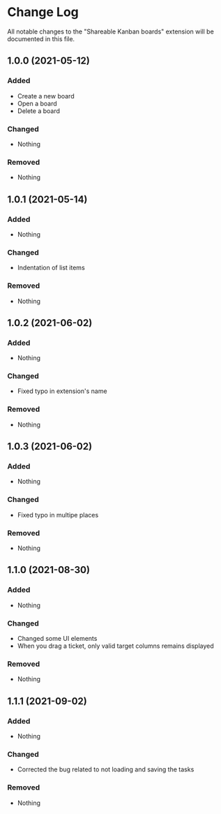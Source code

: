 # Change Log

All notable changes to the "Shareable Kanban boards" extension will be documented in this file.

## 1.0.0 (2021-05-12)

### Added

- Create a new board
- Open a board
- Delete a board

### Changed

- Nothing

### Removed

- Nothing

## 1.0.1 (2021-05-14)

### Added

- Nothing

### Changed

- Indentation of list items

### Removed

- Nothing

## 1.0.2 (2021-06-02)

### Added

- Nothing

### Changed

- Fixed typo in extension's name

### Removed

- Nothing

## 1.0.3 (2021-06-02)

### Added

- Nothing

### Changed

- Fixed typo in multipe places

### Removed

- Nothing

## 1.1.0 (2021-08-30)

### Added

- Nothing

### Changed

- Changed some UI elements
- When you drag a ticket, only valid target columns remains displayed

### Removed

- Nothing

## 1.1.1 (2021-09-02)

### Added

- Nothing

### Changed

- Corrected the bug related to not loading and saving the tasks

### Removed

- Nothing
